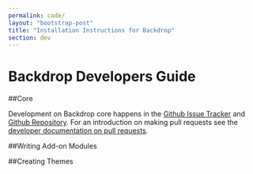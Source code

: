 ```yaml
---
permalink: code/
layout: "bootstrap-post"
title: "Installation Instructions for Backdrop"
section: dev
---
```


# Backdrop Developers Guide

##Core

Development on Backdrop core happens in the [Github Issue Tracker](http://github.com/backdrop/backdrop-issues/issues) and [Github Repository](http://github.com/backdrop/backdrop). For an introduction on making pull requests see the [developer documentation on pull requests](/code/pull-requests/).

##Writing Add-on Modules



##Creating Themes
